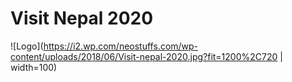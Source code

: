 #                                     Visit Nepal 2020  
![Logo](https://i2.wp.com/neostuffs.com/wp-content/uploads/2018/06/Visit-nepal-2020.jpg?fit=1200%2C720 | width=100)
 

